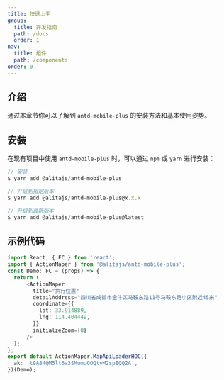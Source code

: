 ```yaml
---
title: 快速上手
group: 
  title: 开发指南
  path: /docs
  order: 1
nav:
  title: 组件
  path: /components
order: 0
---
```


## 介绍
通过本章节你可以了解到 `antd-mobile-plus` 的安装方法和基本使用姿势。

## 安装
在现有项目中使用 `antd-mobile-plus` 时，可以通过 `npm` 或 `yarn` 进行安装：

```javascript
// 安装
$ yarn add @alitajs/antd-mobile-plus

// 升级到指定版本
$ yarn add @alitajs/antd-mobile-plus@x.x.x

// 升级到最新版本
$ yarn add @alitajs/antd-mobile-plus@latest

```

## 示例代码

```typescript
import React, { FC } from 'react';
import { ActionMaper } from '@alitajs/antd-mobile-plus';
const Demo: FC = (props) => {
  return (
      <ActionMaper
        title="执行位置"
        detailAddress="四川省成都市金牛区马鞍东路11号马鞍东路小区附近45米"
        coordinate={{
          lat: 33.914889,
          lng: 114.404449,
        }}
        initialzeZoom={8}
      />
  );
};
export default ActionMaper.MapApiLoaderHOC({
  ak: 't9A84QM5lt6a3SMumuQOQtvM2spIQQ2A',
})(Demo);

```
